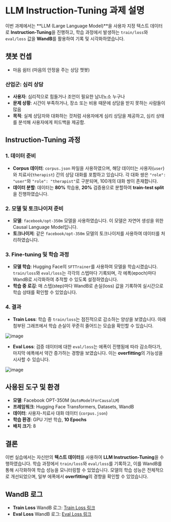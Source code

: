 # LLM Instruction-Tuning 과제 설명

이번 과제에서는 **LLM (Large Language Model)**을 사용자 지정 텍스트 데이터로 **Instruction-Tuning**을 진행하고, 학습 과정에서 발생하는 `train/loss`와 `eval/loss` 값을 **WandB**를 활용하여 기록 및 시각화하였습니다.

## 챗봇 컨셉

- 마음 쉼터 (마음의 안정을 주는 상담 챗봇)

### 산업군: 심리 상담
- **사용자**: 심리적으로 힘들거나 조언이 필요한 남녀노소 누구나
- **문제 상황**: 시간이 부족하거나, 장소 또는 비용 때문에 상담을 받지 못하는 사람들이 많음
- **목적**: 실제 상담자와 대화하는 것처럼 사용자에게 심리 상담을 제공하고, 심리 상태를 분석해 사용자에게 피드백을 제공함.

## Instruction-Tuning 과정

### 1. **데이터 준비**
- **Corpus 데이터**: `corpus.json` 파일을 사용하였으며, 해당 데이터는 사용자(`user`)와 치료사(`therapist`) 간의 상담 대화를 포함하고 있습니다. 각 대화 쌍은 `"role": "user"`와 `"role": "therapist"`로 구분되며, 100개의 대화 쌍이 존재합니다.
- **데이터 분할**: 데이터는 **80%** 학습용, **20%** 검증용으로 분할하여 **train-test split**을 진행하였습니다.

### 2. **모델 및 토크나이저 준비**
- **모델**: `facebook/opt-350m` 모델을 사용하였습니다. 이 모델은 자연어 생성을 위한 Causal Language Model입니다.
- **토크나이저**: 같은 `facebook/opt-350m` 모델의 토크나이저를 사용하여 데이터를 처리하였습니다.

### 3. **Fine-tuning 및 학습 과정**
- **모델 학습**: Hugging Face의 `SFTTrainer`를 사용하여 모델을 학습시켰습니다. `train/loss`와 `eval/loss`는 각각의 스텝마다 기록되며, 각 에폭(epoch)마다 WandB로 시각화하여 추적할 수 있도록 설정하였습니다.
- **학습 중 로깅**: 매 스텝(step)마다 WandB로 손실(loss) 값을 기록하여 실시간으로 학습 상태를 확인할 수 있었습니다.

### 4. **결과**
- **Train Loss**: 학습 중 `train/loss`는 점진적으로 감소하는 양상을 보였습니다. 아래 첨부된 그래프에서 학습 손실이 꾸준히 줄어드는 모습을 확인할 수 있습니다.

![image](https://github.com/user-attachments/assets/9e423b8c-bd14-4aa2-914f-f765619405ef)


- **Eval Loss**: 검증 데이터에 대한 `eval/loss`는 에폭이 진행됨에 따라 감소하다가, 마지막 에폭에서 약간 증가하는 경향을 보였습니다. 이는 **overfitting**의 가능성을 시사할 수 있습니다.

![image](https://github.com/user-attachments/assets/7b93f417-0691-45ae-bb54-4a61cbbb159b)

## 사용된 도구 및 환경
- **모델**: Facebook OPT-350M (`AutoModelForCausalLM`)
- **프레임워크**: Hugging Face Transformers, Datasets, WandB
- **데이터**: 사용자-치료사 대화 데이터 (`corpus.json`)
- **학습 환경**: GPU 기반 학습, **10 Epochs**
- **배치 크기**: 8

## 결론
이번 실습에서는 자신만의 **텍스트 데이터**를 사용하여 **LLM Instruction-Tuning**을 수행하였습니다. 학습 과정에서 `train/loss`와 `eval/loss`를 기록하고, 이를 WandB를 통해 시각화하여 학습 성능을 모니터링할 수 있었습니다. 모델의 학습 성능은 전체적으로 개선되었으며, 일부 에폭에서 **overfitting**의 경향을 확인할 수 있었습니다.

## WandB 로그

- **Train Loss** WandB 로그: [Train Loss 링크](https://wandb.ai/wrtyu0603-illinois-institute-of-technology/therapist-chatbot/reports/train-loss-24-10-24-17-40-42---Vmlldzo5ODc1MDA4)
- **Eval Loss** WandB 로그: [Eval Loss 링크](https://api.wandb.ai/links/wrtyu0603-illinois-institute-of-technology/vj3z7jty)
